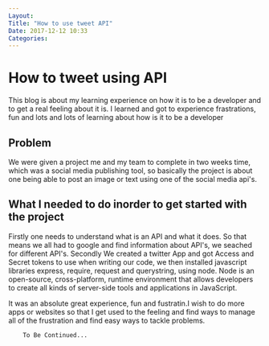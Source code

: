 ```yaml
---
Layout:
Title: "How to use tweet API"
Date: 2017-12-12 10:33
Categories:
---
```


# How to tweet using API

This blog is about my learning experience on how it is to be a developer and to get a real feeling about it is.
I learned and got to experience frastrations, fun and lots and lots of learning about how is it to be a developer 

## Problem 

We were given a project me and my team to complete in two weeks time, which was a social media publishing tool, so basically the project is about one being able to post an image or text using one of the social media api's.

## What I needed to do inorder to get started with the project

Firstly one needs to understand what is an API and what it does. So that means we all had to google and find information about API's, we seached for different API's. 
Secondly We created a twitter App and got Access and Secret tokens to use when writing our code, we then installed javascript libraries express, require, request and querystring, using node. Node is an open-source, cross-platform, runtime environment that allows developers to create all kinds of server-side tools and applications in JavaScript. 

It was an absolute great experience, fun and fustratin.I wish to do more apps or websites so that I get used to the feeling and find ways to manage all of the frustration and find easy ways to tackle problems. 

        To Be Continued...
